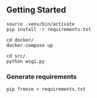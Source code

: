 ## Getting Started
```
source .venv/bin/activate
pip install -r requirements.txt
```

```
cd docker/
docker-compose up
```

```
cd src/
python wsgi.py
```

### Generate requirements
```pip freeze > requirements.txt```
